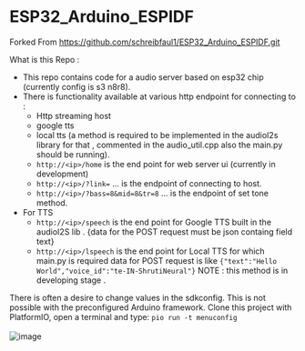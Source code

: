 # ESP32_Arduino_ESPIDF
Forked From https://github.com/schreibfaul1/ESP32_Arduino_ESPIDF.git

What is this Repo :
- This repo contains code for a audio server based on esp32 chip (currently config is s3 n8r8).
- There is functionality available at various http endpoint for connecting to :
   - Http streaming host
   - google tts
   - local tts (a method is required to be implemented in the audioI2s library for that , commented in the audio_util.cpp also the main.py should be running).
   - `http://<ip>/home` is the end point for web server ui (currently in development)
   - `http://<ip>/?link=` ... is the endpoint of connecting to host.
   - `http://<ip>/?bass=8&mid=8&tr=8` ... is the endpoint of set tone method.
- For TTS
  - `http://<ip>/speech` is the end point for Google TTS built in the audioI2S lib . {data for the POST request must be json containg field text}
  -  `http://<ip>/lspeech` is the end point for Local TTS for which main.py is required data for POST request is like `{"text":"Hello World","voice_id":"te-IN-ShrutiNeural"}`  NOTE : this method is  in developing stage .
 

There is often a desire to change values in the sdkconfig. This is not possible with the preconfigured Arduino framework.
Clone this project with PlatformIO, open a terminal and type: ``pio run -t menuconfig`` <br><br>
![image](https://user-images.githubusercontent.com/26044260/205142784-18e32ffe-2aef-4263-a295-6111025d29f7.png)
